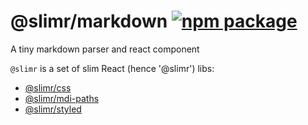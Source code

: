 # @slimr/markdown [![npm package](https://img.shields.io/npm/v/@slimr/markdown.svg?style=flat-square)](https://npmjs.org/package/@slimr/markdown)

A tiny markdown parser and react component

`@slimr` is a set of slim React (hence '@slimr') libs:

- [@slimr/css](https://www.npmjs.com/package/@slimr/css)
- [@slimr/mdi-paths](https://www.npmjs.com/package/@slimr/mdi-paths)
- [@slimr/styled](https://www.npmjs.com/package/@slimr/styled)
